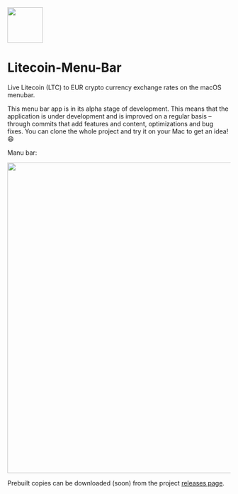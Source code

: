 <img src="http://i.imgur.com/oDzmFqi.png" width="80px" />
<h1>Litecoin-Menu-Bar</h1>

Live Litecoin (LTC) to EUR crypto currency exchange rates on the macOS menubar.

This menu bar app is in its alpha stage of development. This means that the application is under development and is improved on a regular basis – through commits that add features and content, optimizations and bug fixes. You can clone the whole project and try it on your Mac to get an idea! :smile:

Manu bar:

<img src="http://i.imgur.com/VXzwIji.jpg" width="700px" />

Prebuilt copies can be downloaded (soon) from the project [releases page](https://github.com/balazs630/Litecoin-Menu-Bar/releases).
